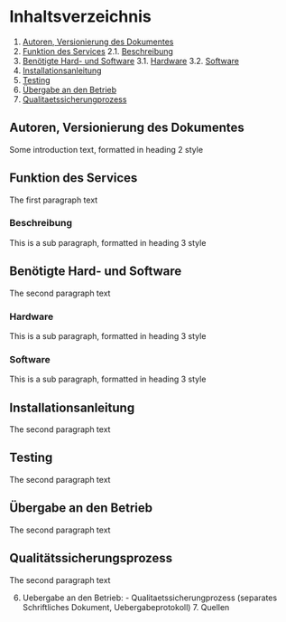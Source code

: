 # Inhaltsverzeichnis
1. [Autoren, Versionierung des Dokumentes](#autoren)
2. [Funktion des Services](#funktion)
	2.1. [Beschreibung](#beschreibung)
3. [Benötigte Hard- und Software](#ware)
	3.1. [Hardware](#hardware)
	3.2. [Software](#software)
4. [Installationsanleitung](#anleitung)
5. [Testing](#testing)
6. [Übergabe an den Betrieb](#übergabe)
7. [Qualitaetssicherungprozess](#quali)

## Autoren, Versionierung des Dokumentes <a name="autoren"></a>
Some introduction text, formatted in heading 2 style

## Funktion des Services <a name="funktion"></a>
The first paragraph text

### Beschreibung <a name="beschreibung"></a>
This is a sub paragraph, formatted in heading 3 style

## Benötigte Hard- und Software <a name="ware"></a>
The second paragraph text

### Hardware<a name="hardware"></a>
This is a sub paragraph, formatted in heading 3 style

### Software<a name="software"></a>
This is a sub paragraph, formatted in heading 3 style


## Installationsanleitung <a name="anleitung"></a>
The second paragraph text

## Testing<a name="testing"></a>
The second paragraph text

## Übergabe an den Betrieb <a name="übergabe"></a>
The second paragraph text

## Qualitätssicherungsprozess <a name="quali"></a>
The second paragraph text

6. Uebergabe an den Betrieb: - Qualitaetssicherungprozess (separates Schriftliches Dokument, Uebergabeprotokoll) 7. Quellen
<!--stackedit_data:
eyJoaXN0b3J5IjpbMTkxNTU3OTY5MCw3Mjg0Mzk3NTEsMTcwNT
E3NjQxNiwtMTIxMjYxODMwOCwtMTkzODc3OTE1MCwtMTAzNzg1
MzY4MywtODA0ODYyMTk3LDE5NTA1MDg3OTgsMzc1MTYyNTcyLD
M5NjE4NDIwNSwyMjQ5NjIwLC0yMDg4NzQ2NjEyLDkxMjE0NTIx
MF19
-->